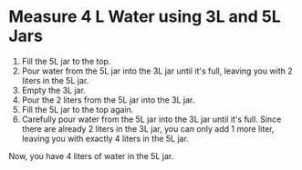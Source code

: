 # Measure 4 L Water using 3L and 5L Jars

1. Fill the 5L jar to the top.
2. Pour water from the 5L jar into the 3L jar until it's full, leaving you with 2 liters in the 5L jar.
3. Empty the 3L jar.
4. Pour the 2 liters from the 5L jar into the 3L jar.
5. Fill the 5L jar to the top again.
6. Carefully pour water from the 5L jar into the 3L jar until it's full. Since there are already 2 liters in the 3L jar, you can only add 1 more liter, leaving you with exactly 4 liters in the 5L jar.

Now, you have 4 liters of water in the 5L jar.